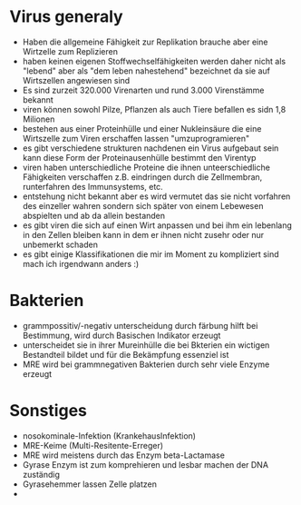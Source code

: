 # Virus generaly
- Haben die allgemeine Fähigkeit zur Replikation brauche aber eine Wirtzelle zum Replizieren
- haben keinen eigenen Stoffwechselfähigkeiten werden daher nicht als "lebend" aber als "dem leben nahestehend" bezeichnet da sie auf Wirtszellen angewiesen sind  
- Es sind zurzeit 320.000 Virenarten und rund 3.000 Virenstämme bekannt 
- viren können sowohl Pilze, Pflanzen als auch Tiere befallen es sidn 1,8 Milionen 
- bestehen aus einer Proteinhülle und einer Nukleinsäure die eine Wirtszelle zum Viren erschaffen lassen "umzuprogramieren"
- es gibt verschiedene strukturen nachdenen ein Virus aufgebaut sein kann diese Form der Proteinausenhülle bestimmt den Virentyp 
- viren haben unterschiedliche Proteine die ihnen unteerschiedliche Fähigkeiten verschaffen z.B. eindringen durch die Zellmembran, runterfahren des Immunsystems, etc.
- entstehung nicht bekannt aber es wird vermutet das sie nicht vorfahren des einzeller wahren sondern sich später von einem Lebewesen abspielten und ab da allein bestanden
- es gibt viren die sich auf einen Wirt anpassen und bei ihm ein lebenlang in den Zellen bleiben kann in dem er ihnen nicht zusehr oder nur unbemerkt schaden
- es gibt einige Klassifikationen die mir im Moment zu kompliziert sind mach ich irgendwann anders :)

# Bakterien
- grammpossitiv/-negativ unterscheidung durch färbung hilft bei Bestimmung, wird durch Basischen Indikator erzeugt  
- unterscheidet sie in ihrer Mureinhülle die bei Bkterien ein wictigen Bestandteil bildet und für die Bekämpfung essenziel ist
- MRE wird bei grammnegativen Bakterien durch sehr viele Enzyme erzeugt 

# Sonstiges
- nosokominale-Infektion (KrankehausInfektion)
- MRE-Keime (Multi-Resitente-Erreger) 
- MRE wird meistens durch das Enzym beta-Lactamase
- Gyrase Enzym ist zum komprehieren und lesbar machen der DNA zuständig
- Gyrasehemmer lassen Zelle platzen
- 
